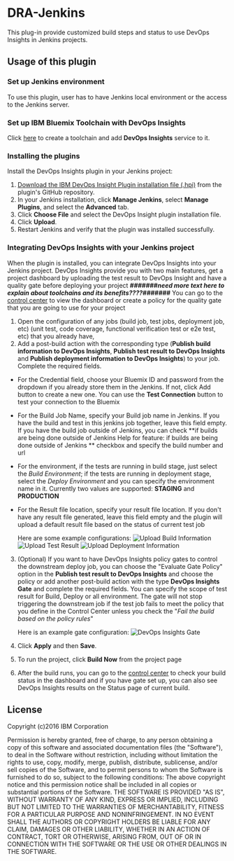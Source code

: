 # DRA-Jenkins

This plug-in provide customized build steps and status to use DevOps Insights in Jenkins projects.

## Usage of this plugin

### Set up Jenkins environment

To use this plugin, user has to have Jenkins local environment or the access to the Jenkins server.

### Set up IBM Bluemix Toolchain with DevOps Insights

Click [here](https://console.stage1.ng.bluemix.net/devops/create) to create a toolchain and add **DevOps Insights** service to it.

### Installing the plugins

  Install the DevOps Insights plugin in your Jenkins project:

  1. [Download the IBM DevOps Insight Plugin installation file (.hpi)](https://github.ibm.com/oneibmcloud/Jenkins-IBM-Bluemix-Toolchains/blob/release/target/dra.hpi) from the plugin's GitHub repository.
  2. In your Jenkins installation, click **Manage Jenkins**, select **Manage Plugins**, and select the **Advanced** tab.
  3. Click **Choose File** and select the DevOps Insight plugin installation file.
  4. Click **Upload**.
  5. Restart Jenkins and verify that the plugin was installed successfully.

### Integrating DevOps Insights with your Jenkins project

When the plugin is installed, you can integrate DevOps Insights into your Jenkins project. DevOps Insights provide you with two main features, get a project dashboard by uploading the test result to DevOps Insight and have a quality gate before deploying your project ***#######need more text here to explain about toolchains and its benefits????#######***
You can go to the [control center](https://control-center.ng.bluemix.net/) to view the dashboard or create a policy for the quality gate that you are going to use for your project

1. Open the configuration of any jobs (build job, test jobs, deployment job, etc)
 (unit test, code coverage, functional verification test or e2e test, etc) that you already have, 
2. Add a post-build action with the corresponding type (**Publish build information to DevOps Insights**, **Publish test result to DevOps Insights** and **Publish deployment information to DevOps Insights**)  to your job. Complete the required fields. 
 - For the Credential field, choose your Bluemix ID and password from the dropdown if you already store them in the Jenkins. If not, click Add button to create a new one. You can use the **Test Connection** button to test your connection to the Bluemix
 - For the Build Job Name, specify your Build job name in Jenkins. If you have the build and test in this jenkins job together, leave this field empty. If you have the build job outside of Jenkins, you can check **if builds are being done outside of Jenkins	Help for feature: if builds are being done outside of Jenkins
** checkbox and specify the build number and url
 - For the environment, if the tests are running in build stage, just select the *Build Environment*; if the tests are running in deployment stage, select the *Deploy Environment* and you can specify the environment name in it. Currently two values are supported: **STAGING** and **PRODUCTION**
 - For the Result file location, specify your result file location. If you don't have any result file generated, leave this field empty and the plugin will upload a default result file based on the status of current test job
 
     Here are some example configurations:
     ![Upload Build Information](https://github.ibm.com/oneibmcloud/Jenkins-IBM-Bluemix-Toolchains/blob/master/screenshots/Upload-Build-Info.png "Publish Build Information to DRA")
     ![Upload Test Result](https://github.ibm.com/oneibmcloud/Jenkins-IBM-Bluemix-Toolchains/blob/master/screenshots/Upload-Test-Result.png "Publish Test Result to DRA")
     ![Upload Deployment Information](https://github.ibm.com/oneibmcloud/Jenkins-IBM-Bluemix-Toolchains/blob/master/screenshots/Upload-Deployment-Info.png "Publish Deployment Information to DRA")

3. (Optional) If you want to have DevOps Insights policy gates to control the downstream deploy job, you can choose the "Evaluate Gate Policy" option in the **Publish test result to DevOps Insights** and choose the policy or add another post-build action with the type **DevOps Insights Gate** and complete the required fields. You can specify the scope of test result for Build, Deploy or all environment. The gate will not stop triggering the downstream job if the test job fails to meet the policy that you define in the Control Center unless you check the "*Fail the build based on the policy rules*"
    
    Here is an example gate configuration:
    ![DevOps Insights Gate](https://github.ibm.com/oneibmcloud/Jenkins-IBM-Bluemix-Toolchains/blob/master/screenshots/DRA-Gate.png "DevOps Insights Gate")

4. Click **Apply** and then **Save**.
5. To run the project, click **Build Now** from the project page
6. After the build runs, you can go to the [control center](https://control-center.ng.bluemix.net/) to check your build status in the dashboard and  if you have gate set up, you can also see DevOps Insights results on the Status page of current build.

## License

Copyright (c)2016 IBM Corporation

Permission is hereby granted, free of charge, to any person obtaining a copy of this software and associated documentation files (the "Software"), to deal in the Software without restriction, including without limitation the rights to use, copy, modify, merge, publish, distribute, sublicense, and/or sell copies of the Software, and to permit persons to whom the Software is furnished to do so, subject to the following conditions:
The above copyright notice and this permission notice shall be included in all copies or substantial portions of the Software.
THE SOFTWARE IS PROVIDED "AS IS", WITHOUT WARRANTY OF ANY KIND, EXPRESS OR IMPLIED, INCLUDING BUT NOT LIMITED TO THE WARRANTIES OF MERCHANTABILITY, FITNESS FOR A PARTICULAR PURPOSE AND NONINFRINGEMENT. IN NO EVENT SHALL THE AUTHORS OR COPYRIGHT HOLDERS BE LIABLE FOR ANY CLAIM, DAMAGES OR OTHER LIABILITY, WHETHER IN AN ACTION OF CONTRACT, TORT OR OTHERWISE, ARISING FROM, OUT OF OR IN CONNECTION WITH THE SOFTWARE OR THE USE OR OTHER DEALINGS IN THE SOFTWARE.
